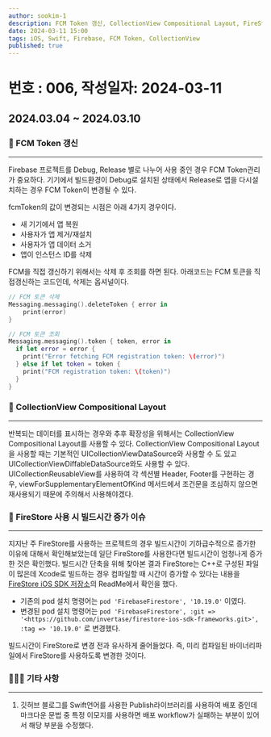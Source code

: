 ```yaml
---
author: sookim-1
description: FCM Token 갱신, CollectionView Compositional Layout, FireStore 사용 시 빌드시간 증가 이슈, 깃허브 블로그 마크다운 이모지 배포 이슈
date: 2024-03-11 15:00
tags: iOS, Swift, Firebase, FCM Token, CollectionView
published: true
---
```

# 번호 : 006, 작성일자: 2024-03-11

## 2024.03.04 ~ 2024.03.10
### 🔄 FCM Token 갱신
---
Firebase 프로젝트를 Debug, Release 별로 나누어 사용 중인 경우 FCM Token관리가 중요하다.
기기에서 빌드환경이 Debug로 설치된 상태에서 Release로 앱을 다시설치하는 경우 FCM Token이 변경될 수 있다.

fcmToken의 값이 변경되는 시점은 아래 4가지 경우이다.

- 새 기기에서 앱 복원
- 사용자가 앱 제거/재설치
- 사용자가 앱 데이터 소거
- 앱이 인스턴스 ID를 삭제

FCM을 직접 갱신하기 위해서는 삭제 후 조회를 하면 된다.
아래코드는 FCM 토큰을 직접갱신하는 코드인데, 삭제는 옵셔널이다.

```swift
// FCM 토큰 삭제
Messaging.messaging().deleteToken { error in
    print(error)
}

// FCM 토큰 조회
Messaging.messaging().token { token, error in
  if let error = error {
    print("Error fetching FCM registration token: \(error)")
  } else if let token = token {
    print("FCM registration token: \(token)")
  }
}
```

### 📱 CollectionView Compositional Layout
---

반복되는 데이터를 표시하는 경우와 추후 확장성을 위해서는 CollectionView Compositional Layout를 사용할 수 있다.
CollectionView Compositional Layout을 사용할 때는 기본적인 UICollectionViewDataSource와 사용할 수 도 있고 UICollectionViewDiffableDataSource와도 사용할 수 있다.
UICollectionReusableView를 사용하여 각 섹션별 Header, Footer를 구현하는 경우, viewForSupplementaryElementOfKind 메서드에서 조건문을 조심하지 않으면 재사용되기 때문에 주의해서 사용해야겠다.

### 🚀 FireStore 사용 시 빌드시간 증가 이슈
---

지지난 주 FireStore를 사용하는 프로젝트의 경우 빌드시간이 기하급수적으로 증가한 이유에 대해서 확인해보았는데 일단 FireStore를 사용한다면 빌드시간이 엄청나게 증가한 것은 확인했다.
빌드시간 단축을 위해 찾아본 결과 FireStore는 C++로 구성된 파일이 많은데 Xcode로 빌드하는 경우 컴파일할 때 시간이 증가할 수 있다는 내용을 [FireStore iOS SDK 저장소](https://github.com/invertase/firestore-ios-sdk-frameworks)의 ReadMe에서 확인을 했다.

- 기존의 pod 설치 명령어는 `pod 'FirebaseFirestore', '10.19.0'` 이였다.
- 변경된 pod 설치 명령어는 `pod 'FirebaseFirestore', :git => '<https://github.com/invertase/firestore-ios-sdk-frameworks.git>', :tag => '10.19.0'` 로 변경했다.

빌드시간이 FireStore로 변경 전과 유사하게 줄어들었다. 즉, 미리 컴파일된 바이너리파일에서 FireStore를 사용하도록 변경한 것이다.

### 🙋🏻‍♂️ 기타 사항
---

1. 깃허브 블로그를 Swift언어를 사용한 Publish라이브러리를 사용하여 배포 중인데 마크다운 문법 중 특정 이모지를 사용하면 배포 workflow가 실패하는 부분이 있어서 해당 부분을 수정했다.
